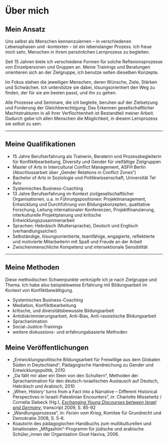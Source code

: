 # Über mich

## Mein Ansatz

Uns selbst als Menschen kennenzulernen – in verschiedenen Lebensphasen und -kontexten – ist ein lebenslanger Prozess. Ich freue mich sehr, Menschen in ihrem persönlichen Lernprozess zu begleiten.

Seit 15 Jahren biete ich verschiedene Formen für solche Reflexionsprozesse von Einzelpersonen und Gruppen an. Meine Trainings und Beratungen orientieren sich an der Zielgruppe, ich benutze selten dieselben Konzepte.

Im Fokus stehen die jeweiligen Menschen, deren Wünsche, Ziele, Stärken und Schwächen. Ich unterstütze sie dabei, lösungsorientiert den Weg zu finden, der für sie am besten passt, und ihn zu gehen.

Alle Prozesse und Seminare, die ich begleite, beruhen auf der Zielsetzung und Forderung der Gleichberechtigung. Das Erkennen gesellschaftlicher Machtstrukturen in all ihrer Verflochtenheit ist Bestandteil meiner Arbeit. Dadurch gebe ich allen Menschen die Möglichkeit, in diesem Lernprozess sie selbst zu sein.

---

## Meine Qualifikationen

- 15 Jahre Berufserfahrung als Trainerin, Beraterin und Prozessbegleiterin für Konfliktbearbeitung, Diversity und Gender für vielfältige Zielgruppen
- Master of Arts in Intercultural Conflict Management, ASFH Berlin (Abschlussarbeit über „Gender Relations in Conflict Zones“)
- Bachelor of Arts in Soziologie und Politikwissenschaft, Universität Tel Aviv
- Systemisches Business-Coaching
- 13 Jahre Berufserfahrung im Kontext zivilgesellschaftlicher Organisationen, u.a. in Führungspositionen: Projektmanagement, Entwicklung und Durchführung von Bildungskonzepten, qualitative Forschung, Leitung internationaler Konferenzen, Projektfinanzierung, interkulturelle Projektplanung und kritische Entwicklungszusammenarbeit
- Sprachen: Hebräisch (Muttersprache), Deutsch und Englisch (verhandlungssicher)
- Selbständige, lösungsorientierte, teamfähige, engagierte, reflektierte und motivierte Mitarbeiterin mit Spaß und Freude an der Arbeit
- Zwischenmenschliche Kompetenz und intersektionale Sensibilität

---

## Meine Methoden

Diese methodischen Schwerpunkte verknüpfe ich je nach Zielgruppe und Thema. Ich habe also beispielsweise Erfahrung mit Bildungsarbeit im Kontext von Konfliktbewältigung.

- Systemisches Business-Coaching
- Mediation, Konfliktbearbeitung
- kritische, und diversitätsbewusste Bildungsarbeit
- Antidiskriminierungsarbeit, Anti-Bias, Anti-rassistische Bildungsarbeit
- Sprachanimation
- Social-Justice-Trainings
- weitere diskussions- und erfahrungsbasierte Methoden

## Meine Veröffentlichungen

* „Entwicklungspolitische Bildungsarbeit für Freiwillige aus dem Globalen Süden in Deutschland“, Pädagogische Handreichung zu Gender und Entwicklungspolitik, 2010
* „Da fällt mir aber ein Stein von den Schultern“, Methoden der Sprachanimation für den deutsch-israelischen Austausch auf Deutsch, Hebräisch und Arabisch, 2010
* „When, History‘ turns from a Fact into a Narrative –  Different Historical Perspectives in Israeli-Palestinian Encounters“, in: Charlotte Misselwitz / Cornelia Siebeck (Hg.), [*Exchanging Young Discourses between Israel and Germany*](http://www.transcript-verlag.de/978-3-8376-1273-8/dissonant-memories-fragmented-present), transcript 2009, S. 85-92
* „Wandlungsprozesse“, in: *Ferien vom Krieg*, Komitee für Grundrecht und Demokratie 2008, S. 5-6.
* Koautorin des pädagogischen Handbuchs zum multikulturellen und binationalen „Mifgashim“-Programm für jüdische und arabische Schüler_innen der Organisation Givat Haviva, 2006.
